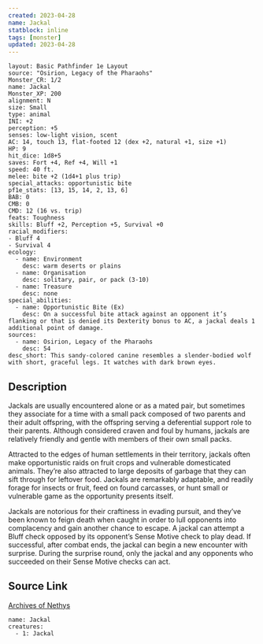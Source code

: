 ```yaml
---
created: 2023-04-28
name: Jackal
statblock: inline
tags: [monster]
updated: 2023-04-28
---
```

```statblock
layout: Basic Pathfinder 1e Layout
source: "Osirion, Legacy of the Pharaohs"
Monster_CR: 1/2
name: Jackal
Monster_XP: 200
alignment: N
size: Small
type: animal
INI: +2
perception: +5
senses: low-light vision, scent
AC: 14, touch 13, flat-footed 12 (dex +2, natural +1, size +1)
HP: 9
hit_dice: 1d8+5
saves: Fort +4, Ref +4, Will +1
speed: 40 ft.
melee: bite +2 (1d4+1 plus trip)
special_attacks: opportunistic bite
pf1e_stats: [13, 15, 14, 2, 13, 6]
BAB: 0
CMB: 0
CMD: 12 (16 vs. trip)
feats: Toughness
skills: Bluff +2, Perception +5, Survival +0
racial_modifiers:
- Bluff 4
- Survival 4
ecology:
  - name: Environment
    desc: warm deserts or plains
  - name: Organisation
    desc: solitary, pair, or pack (3-10)
  - name: Treasure
    desc: none
special_abilities:
  - name: Opportunistic Bite (Ex)
    desc: On a successful bite attack against an opponent it’s flanking or that is denied its Dexterity bonus to AC, a jackal deals 1 additional point of damage.
sources:
  - name: Osirion, Legacy of the Pharaohs
    desc: 54
desc_short: This sandy-colored canine resembles a slender-bodied wolf with short, graceful legs. It watches with dark brown eyes.
```
## Description
Jackals are usually encountered alone or as a mated pair, but sometimes they associate for a time with a small pack composed of two parents and their adult offspring, with the offspring serving a deferential support role to their parents. Although considered craven and foul by humans, jackals are relatively friendly and gentle with members of their own small packs.

Attracted to the edges of human settlements in their territory, jackals often make opportunistic raids on fruit crops and vulnerable domesticated animals. They’re also attracted to large deposits of garbage that they can sift through for leftover food. Jackals are remarkably adaptable, and readily forage for insects or fruit, feed on found carcasses, or hunt small or vulnerable game as the opportunity presents itself.

Jackals are notorious for their craftiness in evading pursuit, and they’ve been known to feign death when caught in order to lull opponents into complacency and gain another chance to escape. A jackal can attempt a Bluff check opposed by its opponent’s Sense Motive check to play dead. If successful, after combat ends, the jackal can begin a new encounter with surprise. During the surprise round, only the jackal and any opponents who succeeded on their Sense Motive checks can act.
## Source Link
[Archives of Nethys](https://aonprd.com/MonsterDisplay.aspx?ItemName=Jackal)
```encounter-table
name: Jackal
creatures:
  - 1: Jackal
```
